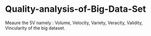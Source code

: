 # Quality-analysis-of-Big-Data-Set
Meaure the 5V namely : Volume, Velocity, Variety, Veracity, Validity, Vincularity of the big dataset.
